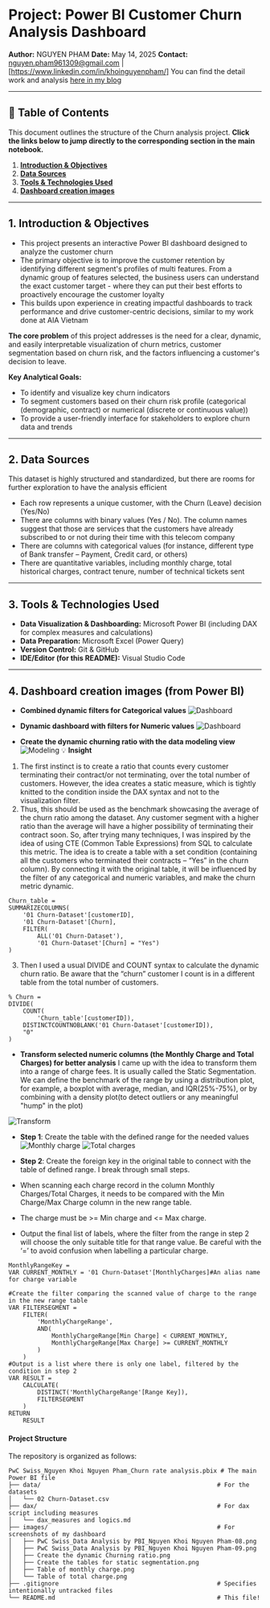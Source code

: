 # Project: Power BI Customer Churn Analysis Dashboard

**Author:** NGUYEN PHAM
**Date:** May 14, 2025
**Contact:** nguyen.pham961309@gmail.com | [https://www.linkedin.com/in/khoinguyenpham/]
You can find the detail work and analysis [here in my blog](https://nguyenphamdp1309.com/customer-analysis-how-can-we-target-right/)

---
## 📌 Table of Contents

This document outlines the structure of the Churn analysis project. **Click the links below to jump directly to the corresponding section in the main notebook.**
1.  [**Introduction & Objectives**](#1-introduction--objectives)
2.  [**Data Sources**](#2-data-sources)
3.  [**Tools & Technologies Used**](#3-tools--technologies-used)
4.  [**Dashboard creation images**](#4-dashboard-creation-images-from-power-bi)
---

## 1. Introduction & Objectives

* This project presents an interactive Power BI dashboard designed to analyze the customer churn 
* The primary objective is to improve the customer retention by identifying different segment's profiles of multi features. From a dynamic group of features selected, the business users can understand the exact customer target - where they can put their best efforts to proactively encourage the customer loyalty
* This builds upon experience in creating impactful dashboards to track performance and drive customer-centric decisions, similar to my work done at AIA Vietnam

**The core problem** of this project addresses is the need for a clear, dynamic, and easily interpretable visualization of churn metrics, customer segmentation based on churn risk, and the factors influencing a customer's decision to leave.

**Key Analytical Goals:**
* To identify and visualize key churn indicators
* To segment customers based on their churn risk profile (categorical (demographic, contract) or numerical (discrete or continuous value))
* To provide a user-friendly interface for stakeholders to explore churn data and trends

---

## 2. Data Sources
This dataset is highly structured and standardized, but there are rooms for further exploration to have the analysis efficient
* Each row represents a unique customer, with the Churn (Leave) decision (Yes/No)
* There are columns with binary values (Yes / No). The column names suggest that those are services that the customers have already subscribed to or not during their time with this telecom company
* There are columns with categorical values (for instance, different type of Bank transfer – Payment, Credit card, or others)
* There are quantitative variables, including monthly charge, total historical charges, contract tenure, number of technical tickets sent

---

## 3. Tools & Technologies Used
*   **Data Visualization & Dashboarding:** Microsoft Power BI (including DAX for complex measures and calculations)
*   **Data Preparation:** Microsoft Excel (Power Query)
*   **Version Control:** Git & GitHub
*   **IDE/Editor (for this README):** Visual Studio Code

---
## 4. Dashboard creation images (from Power BI)
* **Combined dynamic filters for Categorical values**
![Dashboard](https://github.com/NguyenPham1309/Power-BI_Churn-analysis-project/blob/main/images/PwC%20Swiss_Data%20Analysis%20by%20PBI_Nguyen%20Khoi%20Nguyen%20Pham-08.png)

* **Dynamic dashboard with filters for Numeric values**
![Dashboard](https://github.com/NguyenPham1309/Power-BI_Churn-analysis-project/blob/main/images/PwC%20Swiss_Data%20Analysis%20by%20PBI_Nguyen%20Khoi%20Nguyen%20Pham-09.png)

* **Create the dynamic churning ratio with the data modeling view**
![Modeling](https://github.com/NguyenPham1309/Power-BI_Churn-analysis-project/blob/main/images/Create%20the%20dynamic%20Churning%20ratio.png)
💡 **Insight**
1. The first instinct is to create a ratio that counts every customer terminating their contract/or not terminating, over the total number of customers. However, the idea creates a static measure, which is tightly knitted to the condition inside the DAX syntax and not to the visualization filter.
2. Thus, this should be used as the benchmark showcasing the average of the churn ratio among the dataset. Any customer segment with a higher ratio than the average will have a higher possibility of terminating their contract soon. So, after trying many techniques, I was inspired by the idea of using CTE (Common Table Expressions) from SQL to calculate this metric. The idea is to create a table with a set condition (containing all the customers who terminated their contracts – “Yes” in the churn column). By connecting it with the original table, it will be influenced by the filter of any categorical and numeric variables, and make the churn metric dynamic.
```dax
Churn_table = 
SUMMARIZECOLUMNS(
    '01 Churn-Dataset'[customerID],
    '01 Churn-Dataset'[Churn],
    FILTER(
        ALL('01 Churn-Dataset'),
        '01 Churn-Dataset'[Churn] = "Yes")
)
```
3. Then I used a usual DIVIDE and COUNT syntax to calculate the dynamic churn ratio. Be aware that the “churn” customer I count is in a different table from the total number of customers. 
```dax
% Churn = 
DIVIDE(
    COUNT(
        'Churn_table'[customerID]),
    DISTINCTCOUNTNOBLANK('01 Churn-Dataset'[customerID]),
    "0"
)
```

* **Transform selected numeric columns (the Monthly Charge and Total Charges) for better analysis**
I came up with the idea to transform them into a range of charge fees. It is usually called the Static Segmentation. We can define the benchmark of the range by using a distribution plot, for example, a boxplot with average, median, and IQR(25%-75%), or by combining with a density plot(to detect outliers or any meaningful "hump" in the plot)

![Transform](https://github.com/NguyenPham1309/Power-BI_Churn-analysis-project/blob/main/images/Create%20the%20tables%20for%20static%20segmentation.png)

* **Step 1**: Create the table with the defined range for the needed values
![Monthly charge](https://github.com/NguyenPham1309/Power-BI_Churn-analysis-project/blob/main/images/Table%20of%20monthly%20charge.png)
![Total charges](https://github.com/NguyenPham1309/Power-BI_Churn-analysis-project/blob/main/images/Table%20of%20total%20charge.png)

* **Step 2**: Create the foreign key in the original table to connect with the table of defined range. I break through small steps.
* When scanning each charge record in the column Monthly Charges/Total Charges, it needs to be compared with the Min Charge/Max Charge column in the new range table.
* The charge must be >= Min charge and <= Max charge.
* Output the final list of labels, where the filter from the range in step 2 will choose the only suitable title for that range value. Be careful with the ‘=’ to avoid confusion when labelling a particular charge.
```dax
MonthlyRangeKey = 
VAR CURRENT_MONTHLY = '01 Churn-Dataset'[MonthlyCharges]#An alias name for charge variable 

#Create the filter comparing the scanned value of charge to the range in the new range table 
VAR FILTERSEGMENT =
    FILTER(
        'MonthlyChargeRange',
        AND(
            MonthlyChargeRange[Min Charge] < CURRENT_MONTHLY,
            MonthlyChargeRange[Max Charge] >= CURRENT_MONTHLY
        )
    )
#Output is a list where there is only one label, filtered by the condition in step 2
VAR RESULT =
    CALCULATE(
        DISTINCT('MonthlyChargeRange'[Range Key]),
        FILTERSEGMENT
    )
RETURN
    RESULT
```

#### Project Structure

The repository is organized as follows:

```text
PwC Swiss_Nguyen Khoi Nguyen Pham_Churn rate analysis.pbix # The main Power BI file
├── data/                                                 # For the datasets
│   └── 02 Churn-Dataset.csv
├── dax/                                                  # For dax script including measures
│   └── dax_measures and logics.md
├── images/                                               # For screenshots of my dashboard
│   ├── PwC Swiss_Data Analysis by PBI_Nguyen Khoi Nguyen Pham-08.png
│   ├── PwC Swiss_Data Analysis by PBI_Nguyen Khoi Nguyen Pham-09.png
│   ├── Create the dynamic Churning ratio.png
│   ├── Create the tables for static segmentation.png
│   ├── Table of monthly charge.png
│   └── Table of total charge.png
├── .gitignore                                            # Specifies intentionally untracked files
└── README.md                                             # This file!
